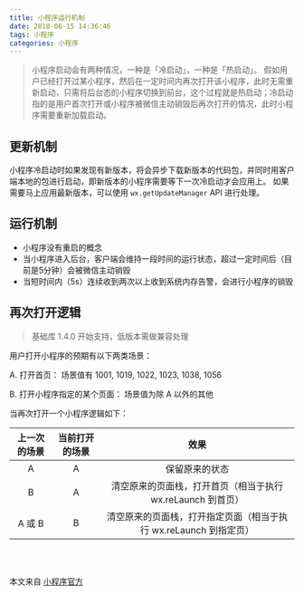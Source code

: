 ```yaml
---
title: 小程序运行机制
date: 2018-06-15 14:36:46
tags: 小程序
categories: 小程序
---
```

>小程序启动会有两种情况，一种是「冷启动」，一种是「热启动」。 假如用户已经打开过某小程序，然后在一定时间内再次打开该小程序，此时无需重新启动，只需将后台态的小程序切换到前台，这个过程就是热启动；冷启动指的是用户首次打开或小程序被微信主动销毁后再次打开的情况，此时小程序需要重新加载启动。


## 更新机制
小程序冷启动时如果发现有新版本，将会异步下载新版本的代码包，并同时用客户端本地的包进行启动，即新版本的小程序需要等下一次冷启动才会应用上。 如果需要马上应用最新版本，可以使用 `wx.getUpdateManager` API 进行处理。


## 运行机制
+ 小程序没有重启的概念
+ 当小程序进入后台，客户端会维持一段时间的运行状态，超过一定时间后（目前是5分钟）会被微信主动销毁
+ 当短时间内（5s）连续收到两次以上收到系统内存告警，会进行小程序的销毁


## 再次打开逻辑
>基础库 1.4.0 开始支持，低版本需做兼容处理

用户打开小程序的预期有以下两类场景：

A. 打开首页： 场景值有 1001, 1019, 1022, 1023, 1038, 1056

B. 打开小程序指定的某个页面： 场景值为除 A 以外的其他

当再次打开一个小程序逻辑如下：

|上一次的场景	|当前打开的场景|效果|
|:---:|:----:|:---:|
|A|A|保留原来的状态|
|B|A|清空原来的页面栈，打开首页（相当于执行 wx.reLaunch 到首页）|
|A 或 B	|B	|清空原来的页面栈，打开指定页面（相当于执行 wx.reLaunch 到指定页）|


<br /><br />

本文来自 [小程序官方](https://developers.weixin.qq.com/miniprogram/dev/framework/operating-mechanism.html)